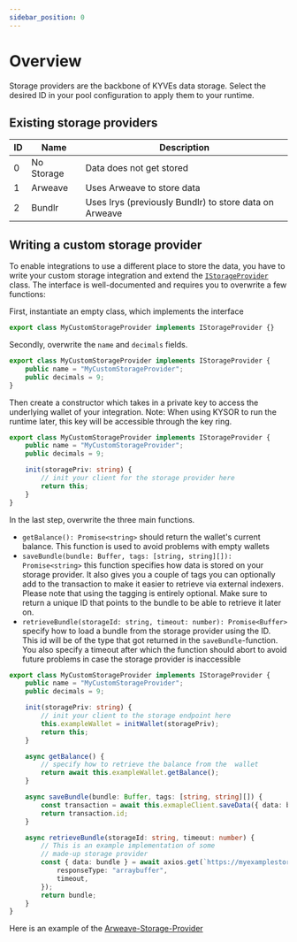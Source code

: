 ```yaml
---
sidebar_position: 0
---
```


# Overview

Storage providers are the backbone of KYVEs data storage. Select the desired ID in your pool configuration to apply them
to your runtime.

## Existing storage providers

| ID  | Name       | Description                                            |
| --- | ---------- | ------------------------------------------------------ |
| 0   | No Storage | Data does not get stored                               |
| 1   | Arweave    | Uses Arweave to store data                             |
| 2   | Bundlr     | Uses Irys (previously Bundlr) to store data on Arweave |

## Writing a custom storage provider

To enable integrations to use a different place to store the data, you have to write your custom storage integration and
extend
the [`IStorageProvider`](https://github.com/KYVENetwork/kyvejs/blob/main/common/protocol/src/types/interfaces/storageProvider.interface.ts#L19)
class. The interface is well-documented and requires you to overwrite a few functions:

First, instantiate an empty class, which implements the interface

```typescript
export class MyCustomStorageProvider implements IStorageProvider {}
```

Secondly, overwrite the `name` and `decimals` fields.

```typescript
export class MyCustomStorageProvider implements IStorageProvider {
	public name = "MyCustomStorageProvider";
	public decimals = 9;
}
```

Then create a constructor which takes in a private key to access the underlying wallet of your integration. Note: When
using KYSOR to run the runtime later, this key will be accessible through the key ring.

```typescript
export class MyCustomStorageProvider implements IStorageProvider {
	public name = "MyCustomStorageProvider";
	public decimals = 9;

	init(storagePriv: string) {
		// init your client for the storage provider here
		return this;
	}
}
```

In the last step, overwrite the three main functions.

-   `getBalance(): Promise<string>` should return the wallet's current balance. This function is used to avoid problems
    with empty wallets
-   `saveBundle(bundle: Buffer, tags: [string, string][]): Promise<string>` this function specifies how data is stored on
    your storage provider. It also gives you a couple of tags you can optionally add to the transaction to make it easier
    to retrieve via external indexers. Please note that using the tagging is entirely optional. Make sure to return a
    unique ID that points to the bundle to be able to retrieve it later on.
-   `retrieveBundle(storageId: string, timeout: number): Promise<Buffer>` specify how to load a bundle from the storage
    provider using the ID. This id will be of the type that got returned in the `saveBundle`-function. You also specify a
    timeout after which the function should abort to avoid future problems in case the storage provider is inaccessible

```typescript
export class MyCustomStorageProvider implements IStorageProvider {
	public name = "MyCustomStorageProvider";
	public decimals = 9;

	init(storagePriv: string) {
		// init your client to the storage endpoint here
		this.exampleWallet = initWallet(storagePriv);
		return this;
	}

	async getBalance() {
		// specify how to retrieve the balance from the  wallet
		return await this.exampleWallet.getBalance();
	}

	async saveBundle(bundle: Buffer, tags: [string, string][]) {
		const transaction = await this.exmapleClient.saveData({ data: bundle });
		return transaction.id;
	}

	async retrieveBundle(storageId: string, timeout: number) {
		// This is an example implementation of some
		// made-up storage provider
		const { data: bundle } = await axios.get(`https://myexamplestorageprivder.net/${storageId}`, {
			responseType: "arraybuffer",
			timeout,
		});
		return bundle;
	}
}
```

Here is an example of
the [Arweave-Storage-Provider](https://github.com/KYVENetwork/kyvejs/blob/main/common/protocol/src/reactors/storageProviders/Arweave.ts)
